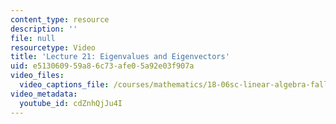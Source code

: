 ```yaml
---
content_type: resource
description: ''
file: null
resourcetype: Video
title: 'Lecture 21: Eigenvalues and Eigenvectors'
uid: e5130609-59a8-6c73-afe0-5a92e03f907a
video_files:
  video_captions_file: /courses/mathematics/18-06sc-linear-algebra-fall-2011/resource-index/lecture-21-eigenvalues-and-eigenvectors/cdZnhQjJu4I.vtt
video_metadata:
  youtube_id: cdZnhQjJu4I
---
```


